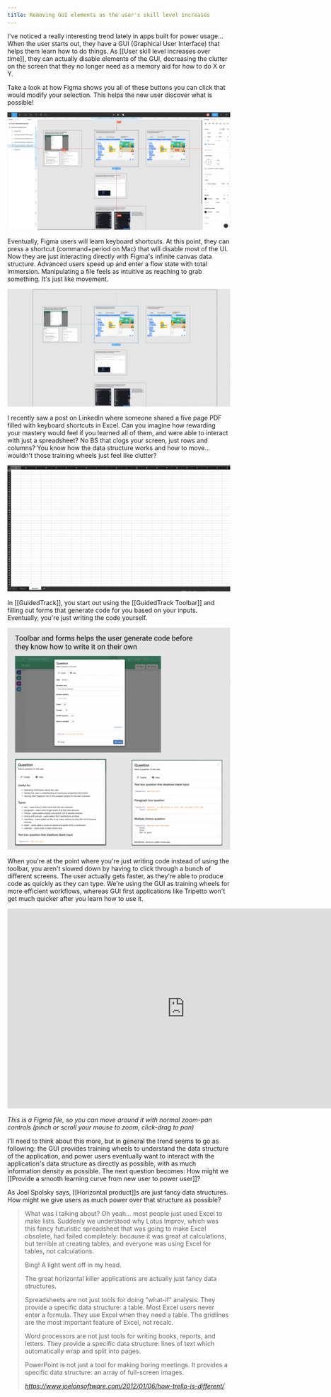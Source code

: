 ```yaml
---
title: Removing GUI elements as the user's skill level increases
---
```


I've noticed a really interesting trend lately in apps built for power usage... When the user starts out, they have a GUI (Graphical User Interface) that helps them learn how to do things. As [[User skill level increases over time]], they can actually disable elements of the GUI, decreasing the clutter on the screen that they no longer need as a memory aid for how to do X or Y.

Take a look at how Figma shows you all of these buttons you can click that would modify your selection. This helps the new user discover what is possible!

![](/assets/blogpics/FigmaBeginnerGUI.png)

Eventually, Figma users will learn keyboard shortcuts. At this point, they can press a shortcut (command+period on Mac) that will disable most of the UI. Now they are just interacting directly with Figma's infinite canvas data structure. Advanced users speed up and enter a flow state with total immersion. Manipulating a file feels as intuitive as reaching to grab something. It's just like movement.

![](/assets/blogpics/FigmaExpertGUI.png)

I recently saw a post on LinkedIn where someone shared a five page PDF filled with keyboard shortcuts in Excel. Can you imagine how rewarding your mastery would feel if you learned all of them, and were able to interact with just a spreadsheet? No BS that clogs your screen, just rows and columns? You know how the data structure works and how to move... wouldn't those training wheels just feel like clutter?

![](/assets/blogpics/ExcelMinimalistGUI.png)

In [[GuidedTrack]], you start out using the [[GuidedTrack Toolbar]] and filling out forms that generate code for you based on your inputs. Eventually, you're just writing the code yourself.

![](/assets/blogpics/GuidedTrackToolbarQuestion.png)

When you're at the point where you're just writing code instead of using the toolbar, you aren't slowed down by having to click through a bunch of different screens. The user actually gets faster, as they're able to produce code as quickly as they can type. We're using the GUI as training wheels for more efficient workflows, whereas GUI first applications like Tripetto won't get much quicker after you learn how to use it.

<iframe style="border: 1px solid rgba(0, 0, 0, 0.1);" width="800" height="450" src="https://www.figma.com/embed?embed_host=share&url=https%3A%2F%2Fwww.figma.com%2Ffile%2FdTePTU7khNGg53ho1pbH8S%2FDSL-vs.-GUI-Speed-Comparison%3Fnode-id%3D23%253A0" allowfullscreen></iframe>

*This is a Figma file, so you can move around it with normal zoom-pan controls (pinch or scroll your mouse to zoom, click-drag to pan)*

I'll need to think about this more, but in general the trend seems to go as following: the GUI provides training wheels to understand the data structure of the application, and power users eventually want to interact with the application's data structure as directly as possible, with as much information density as possible. The next question becomes: How might we [[Provide a smooth learning curve from new user to power user]]?

As Joel Spolsky says, [[Horizontal product]]s are just fancy data structures. How might we give users as much power over that structure as possible?

<blockquote class="quoteback" darkmode="" data-title="How%20Trello%20is%20different" data-author="" cite="https://www.joelonsoftware.com/2012/01/06/how-trello-is-different/"><p>What was I talking about? Oh yeah… most people just used Excel to make lists. Suddenly we understood why Lotus Improv, which was this fancy futuristic spreadsheet that was going to make Excel obsolete, had failed completely: because it was great at calculations, but terrible at creating tables, and everyone was using Excel for tables, not calculations.</p><p>Bing! A light went off in my head. </p><p>The great horizontal killer applications are actually just fancy data structures.</p><p>Spreadsheets are not just tools for doing “what-if” analysis. They provide a specific data structure: a table. Most Excel users never enter a formula. They use Excel when they need a table. The gridlines are the most important feature of Excel, not recalc.</p><p>Word processors are not just tools for writing books, reports, and letters. They provide a specific data structure: lines of text which automatically wrap and split into pages. </p><p>PowerPoint is not just a tool for making boring meetings. It provides a specific data structure: an array of full-screen images.&nbsp;</p><footer> <cite><a href="https://www.joelonsoftware.com/2012/01/06/how-trello-is-different/">https://www.joelonsoftware.com/2012/01/06/how-trello-is-different/</a></cite></footer></blockquote><script note="" src="https://cdn.jsdelivr.net/gh/Blogger-Peer-Review/quotebacks@1/quoteback.js"></script>